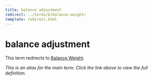 ```yaml
---
title: balance adjustment
redirect: ../terms/b/balance-weight/
template: redirect.html
---
```


# balance adjustment

This term redirects to [Balance Weight](../terms/b/balance-weight/).

*This is an alias for the main term. Click the link above to view the full definition.*
